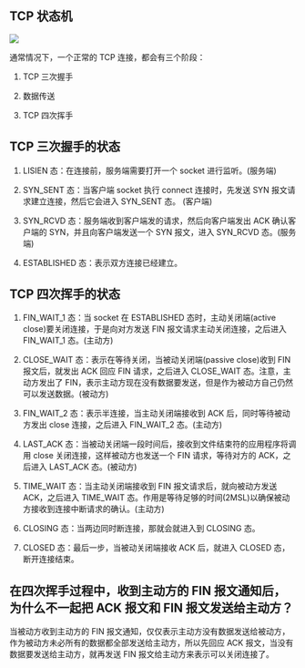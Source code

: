 ## TCP 状态机

![](https://github.com/steveLauwh/TCP-IP/raw/master/TCP/image/tcpfsm.png)

通常情况下，一个正常的 TCP 连接，都会有三个阶段：

1. TCP 三次握手

2. 数据传送

3. TCP 四次挥手

## TCP 三次握手的状态

1. LISIEN 态：在连接前，服务端需要打开一个 socket 进行监听。(服务端)

2. SYN_SENT 态：当客户端 socket 执行 connect 连接时，先发送 SYN 报文请求建立连接，然后它会进入 SYN_SENT 态。 (客户端)

3. SYN_RCVD 态：服务端收到客户端发的请求，然后向客户端发出 ACK 确认客户端的 SYN，并且向客户端发送一个 SYN 报文，进入 SYN_RCVD 态。(服务端)

4. ESTABLISHED 态：表示双方连接已经建立。

## TCP 四次挥手的状态

1. FIN_WAIT_1 态：当 socket 在 ESTABLISHED 态时，主动关闭端(active close)要关闭连接，于是向对方发送 FIN 报文请求主动关闭连接，之后进入 FIN_WAIT_1 态。(主动方)

2. CLOSE_WAIT 态：表示在等待关闭，当被动关闭端(passive close)收到 FIN 报文后，就发出 ACK 回应 FIN 请求，之后进入 CLOSE_WAIT 态。注意，主动方发出了 FIN，表示主动方现在没有数据要发送，但是作为被动方自己仍然可以发送数据。(被动方)

3. FIN_WAIT_2 态：表示半连接，当主动关闭端接收到 ACK 后，同时等待被动方发出 close 连接，之后进入 FIN_WAIT_2 态。(主动方)

4. LAST_ACK 态：当被动关闭端一段时间后，接收到文件结束符的应用程序将调用 close 关闭连接，这样被动方也发送一个 FIN 请求，等待对方的 ACK，之后进入 LAST_ACK 态。(被动方)

5. TIME_WAIT 态：当主动关闭端接收到 FIN 报文请求后，就向被动方发送 ACK，之后进入 TIME_WAIT 态。作用是等待足够的时间(2MSL)以确保被动方接收到连接中断请求的确认。(主动方)

6. CLOSING 态：当两边同时断连接，那就会就进入到 CLOSING 态。

7. CLOSED 态：最后一步，当被动关闭端接收 ACK 后，就进入 CLOSED 态，断开连接结束。

## 在四次挥手过程中，收到主动方的 FIN 报文通知后，为什么不一起把 ACK 报文和 FIN 报文发送给主动方？

当被动方收到主动方的 FIN 报文通知，仅仅表示主动方没有数据发送给被动方，作为被动方未必所有的数据都全部发送给主动方，所以先回应 ACK 报文，当没有数据要发送给主动方，就再发送 FIN 报文给主动方来表示可以关闭连接了。
